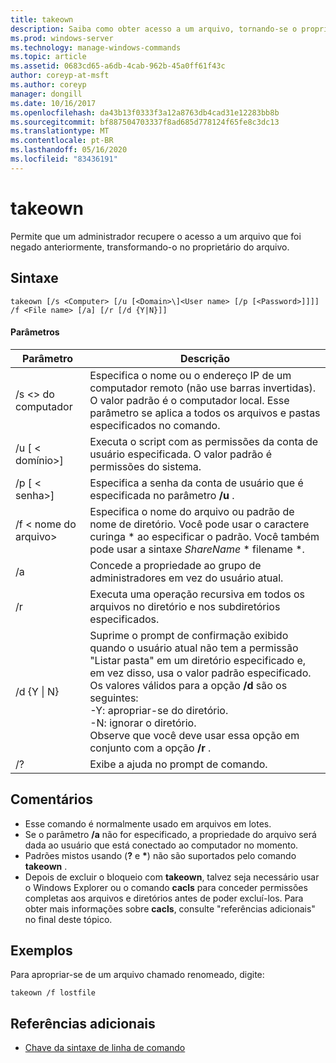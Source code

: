 ```yaml
---
title: takeown
description: Saiba como obter acesso a um arquivo, tornando-se o proprietário do arquivo.
ms.prod: windows-server
ms.technology: manage-windows-commands
ms.topic: article
ms.assetid: 0683cd65-a6db-4cab-962b-45a0ff61f43c
author: coreyp-at-msft
ms.author: coreyp
manager: dongill
ms.date: 10/16/2017
ms.openlocfilehash: da43b13f0333f3a12a8763db4cad31e12283bb8b
ms.sourcegitcommit: bf887504703337f8ad685d778124f65fe8c3dc13
ms.translationtype: MT
ms.contentlocale: pt-BR
ms.lasthandoff: 05/16/2020
ms.locfileid: "83436191"
---
```

# <a name="takeown"></a>takeown

Permite que um administrador recupere o acesso a um arquivo que foi negado anteriormente, transformando-o no proprietário do arquivo.



## <a name="syntax"></a>Sintaxe

```
takeown [/s <Computer> [/u [<Domain>\]<User name> [/p [<Password>]]]] /f <File name> [/a] [/r [/d {Y|N}]]
```

#### <a name="parameters"></a>Parâmetros

|Parâmetro|Descrição|
|---------|-----------|
|/s \<> do computador|Especifica o nome ou o endereço IP de um computador remoto (não use barras invertidas). O valor padrão é o computador local. Esse parâmetro se aplica a todos os arquivos e pastas especificados no comando.|
|/u [ \< domínio>\]<User name>|Executa o script com as permissões da conta de usuário especificada. O valor padrão é permissões do sistema.|
|/p [ \< senha>]|Especifica a senha da conta de usuário que é especificada no parâmetro **/u** .|
|/f \< nome do arquivo>|Especifica o nome do arquivo ou padrão de nome de diretório. Você pode usar o caractere curinga * ao especificar o padrão. Você também pode usar a sintaxe *ShareName* \* filename *.|
|/a|Concede a propriedade ao grupo de administradores em vez do usuário atual.|
|/r|Executa uma operação recursiva em todos os arquivos no diretório e nos subdiretórios especificados.|
|/d {Y \| N}|Suprime o prompt de confirmação exibido quando o usuário atual não tem a permissão "Listar pasta" em um diretório especificado e, em vez disso, usa o valor padrão especificado. Os valores válidos para a opção **/d** são os seguintes:</br>-Y: apropriar-se do diretório.</br>-N: ignorar o diretório.</br>Observe que você deve usar essa opção em conjunto com a opção **/r** .|
|/?|Exibe a ajuda no prompt de comando.|

## <a name="remarks"></a>Comentários

-   Esse comando é normalmente usado em arquivos em lotes.
-   Se o parâmetro **/a** não for especificado, a propriedade do arquivo será dada ao usuário que está conectado ao computador no momento.
-   Padrões mistos usando (**?** e **&#42;**) não são suportados pelo comando **takeown** .
-   Depois de excluir o bloqueio com **takeown**, talvez seja necessário usar o Windows Explorer ou o comando **cacls** para conceder permissões completas aos arquivos e diretórios antes de poder excluí-los. Para obter mais informações sobre **cacls**, consulte "referências adicionais" no final deste tópico.

## <a name="examples"></a><a name="BKMK_examples"></a>Exemplos

Para apropriar-se de um arquivo chamado renomeado, digite:
```
takeown /f lostfile
```

## <a name="additional-references"></a>Referências adicionais

- [Chave da sintaxe de linha de comando](command-line-syntax-key.md)